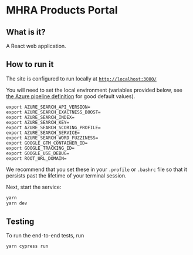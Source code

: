 # MHRA Products Portal

## What is it?

A React web application.

## How to run it

The site is configured to run locally at [`http://localhost:3000/`](http://localhost:3000/)

You will need to set the local environment (variables provided below, see [the Azure pipeline definition](/azure-pipelines.yml) for good default values).

```
export AZURE_SEARCH_API_VERSION=
export AZURE_SEARCH_EXACTNESS_BOOST=
export AZURE_SEARCH_INDEX=
export AZURE_SEARCH_KEY=
export AZURE_SEARCH_SCORING_PROFILE=
export AZURE_SEARCH_SERVICE=
export AZURE_SEARCH_WORD_FUZZINESS=
export GOOGLE_GTM_CONTAINER_ID=
export GOOGLE_TRACKING_ID=
export GOOGLE_USE_DEBUG=
export ROOT_URL_DOMAIN=
```

We recommend that you set these in your `.profile` or `.bashrc` file so that it persists past the lifetime of your terminal session.

Next, start the service:

```sh
yarn
yarn dev
```

## Testing

To run the end-to-end tests, run

```sh
yarn cypress run
```
